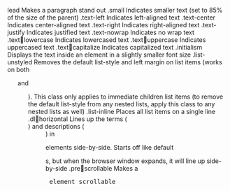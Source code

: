 lead Makes a paragraph stand out
.small Indicates smaller text (set to 85% of the size of the parent)
.text-left Indicates left-aligned text
.text-center Indicates center-aligned text
.text-right Indicates right-aligned text
.text-justify Indicates justified text
.text-nowrap Indicates no wrap text
.textlowercase
Indicates lowercased text
.textuppercase
Indicates uppercased text
.textcapitalize
Indicates capitalized text
.initialism Displays the text inside an <abbr> element in a slightly smaller font size
.list-unstyled Removes the default list-style and left margin on list items (works on both <ul> and <ol>). This 
class only applies to immediate children list items (to remove the default list-style from any 
nested lists, apply this class to any nested lists as well)
.list-inline Places all list items on a single line
.dlhorizontal
Lines up the terms (<dt>) and descriptions (<dd>) in <dl> elements side-by-side. Starts off like 
default <dl>s, but when the browser window expands, it will line up side-by-side
.prescrollable
Makes a <pre> element scrollable
